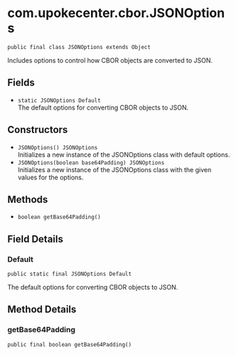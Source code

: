 # com.upokecenter.cbor.JSONOptions

    public final class JSONOptions extends Object

Includes options to control how CBOR objects are converted to JSON.

## Fields

* `static JSONOptions Default`<br>
 The default options for converting CBOR objects to JSON.

## Constructors

* `JSONOptions() JSONOptions`<br>
 Initializes a new instance of the JSONOptions class with default
 options.
* `JSONOptions​(boolean base64Padding) JSONOptions`<br>
 Initializes a new instance of the JSONOptions class with the given
 values for the options.

## Methods

* `boolean getBase64Padding()`<br>

## Field Details

### Default
    public static final JSONOptions Default
The default options for converting CBOR objects to JSON.
## Method Details

### getBase64Padding
    public final boolean getBase64Padding()
